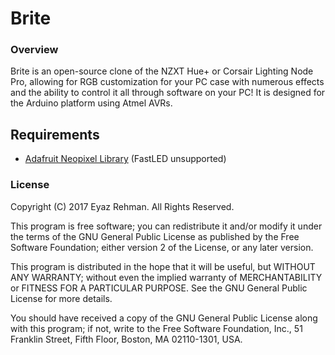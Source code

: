 # Brite
### Overview
Brite is an open-source clone of the NZXT Hue+ or Corsair Lighting Node Pro, allowing for RGB customization for your PC case with numerous effects and the ability to control it all through software on your PC! It is designed for the Arduino platform using Atmel AVRs.

## Requirements
- [Adafruit Neopixel Library](https://github.com/adafruit/Adafruit_NeoPixel) (FastLED unsupported)

### License
Copyright (C) 2017 Eyaz Rehman. All Rights Reserved.

This program is free software; you can redistribute it and/or modify it under the terms of the GNU General Public License as published by the Free Software Foundation; either version 2 of the License, or any later version.

This program is distributed in the hope that it will be useful, but WITHOUT ANY WARRANTY; without even the implied warranty of MERCHANTABILITY or FITNESS FOR A PARTICULAR PURPOSE. See the GNU General Public License for more details.

You should have received a copy of the GNU General Public License along with this program; if not, write to the Free Software Foundation, Inc., 51 Franklin Street, Fifth Floor, Boston, MA 02110-1301, USA.